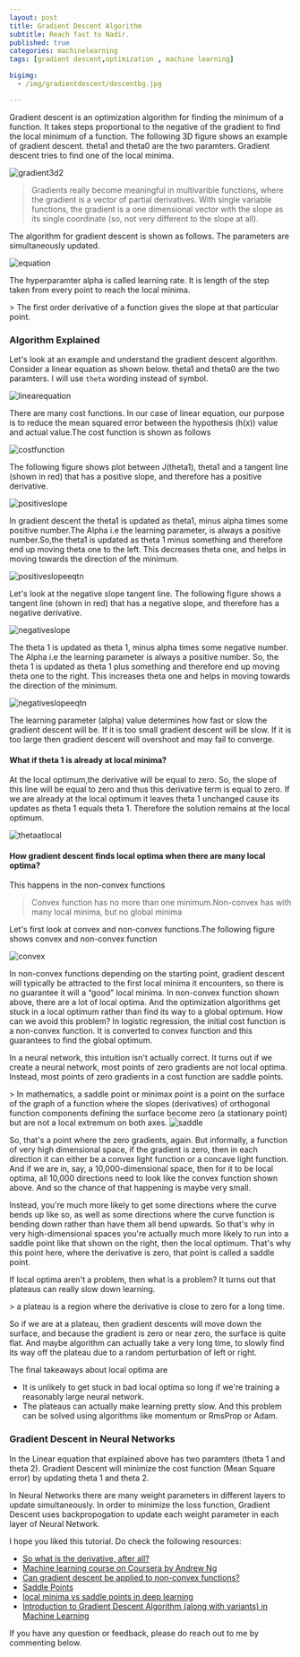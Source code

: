 ```yaml
---
layout: post
title: Gradient Descent Algorithm 
subtitle: Reach fast to Nadir.
published: true
categories: machinelearning
tags: [gradient descent,optimization , machine learning]

bigimg:
  - /img/gradientdescent/descentbg.jpg

---
```


<p>Gradient descent is an optimization algorithm for finding the minimum of a function. It takes steps proportional to the negative of the gradient to find the local minimum of a function. The following 3D figure shows an example of gradient descent. theta1 and theta0 are the two paramters. Gradient descent tries to find one of the local minima.</p>

<img src="/img/gradientdescent/gradient3d2.JPG" alt="gradient3d2"/>

> Gradients really become meaningful in multivarible functions, where the gradient is a vector of partial derivatives. With single variable functions, the gradient is a one dimensional vector with the slope as its single coordinate (so, not very different to the slope at all).

<p>The algorithm for gradient descent is shown as follows. The parameters are simultaneously updated.</p>

<img src="/img/gradientdescent/equation.jpg" alt="equation"/>

<p>The hyperparamter alpha is called learning rate. It is length of the step taken from every point to reach the local minima.</p>
> The first order derivative of a function gives the slope at that particular point.

<h3>Algorithm Explained</h3>
<p>
Let's look at an example and understand the gradient descent algorithm. Consider a linear equation as shown below. theta1 and theta0 are the two paramters. I will use <code>theta</code> wording instead of symbol.</p>
<img src="/img/gradientdescent/linearequation.JPG" alt="linearequation"/>

<p>There are many cost functions. In our case of linear equation, our purpose is to reduce the mean squared error between the hypothesis (h(x)) value and actual value.The cost function is shown as follows</p>

<img src="/img/gradientdescent/costfunction.JPG" alt="costfunction"/>

<p>
The following figure shows plot between J(theta1), theta1 and a tangent line (shown in red) that has a positive slope, and therefore has a positive derivative.    
</p>

<img src="/img/gradientdescent/positiveslope.JPG" alt="positiveslope"/>

<p>
In gradient descent the theta1 is updated as theta1, minus alpha times some positive number.The Alpha i.e the learning parameter, is always a positive number.So,the theta1 is updated as theta 1 minus something and therefore end up moving theta one to the left. This decreases theta one, and helps in moving towards the direction of the minimum. 
</p>
<img src="/img/gradientdescent/positiveslopeeqtn.JPG" alt="positiveslopeeqtn"/>

<p>Let's look at the negative slope tangent line. The following figure shows a tangent line (shown in red) that has a negative slope, and therefore has a negative derivative.</p>
<img src="/img/gradientdescent/negativeslope.JPG" alt="negativeslope"/>

<p>The theta 1 is updated as theta 1, minus alpha times some negative number. The Alpha i.e the learning parameter is always a positive number. So, the theta 1 is updated as theta 1 plus something and therefore end up moving theta one to the right. This increases theta one and helps in moving towards the direction of the minimum. </p>

<img src="/img/gradientdescent/negativeslopeeqtn.JPG" alt="negativeslopeeqtn"/>


<p>The learning parameter (alpha) value determines how fast or slow the gradient descent will be. If it is too small gradient descent will be slow. If it is too large then gradient descent will overshoot and may fail to converge.</p>

<h4>What if theta 1 is already at local minima?</h4>

<p>At the local optimum,the derivative will be equal to zero. So, the slope of this line will be equal to zero and thus this derivative term is equal to zero. If we are already at the local optimum it leaves theta 1 unchanged cause its updates as theta 1 equals theta 1. Therefore the  solution remains at the local optimum.</p>

<img src="/img/gradientdescent/thetaatlocal.JPG" alt="thetaatlocal"/>

<h4>How gradient descent finds local optima when there are many local optima?</h4>

<p>This happens in the non-convex functions</p>

> Convex function has no more than one minimum.Non-convex has with many local minima, but no global minima

<p>Let's first look at convex and non-convex functions.The following figure shows convex and non-convex function</p>

<img src="/img/gradientdescent/convex.jpg" alt="convex"/>

<p>In non-convex functions depending on the starting point, gradient descent will typically be attracted to the first local minima it encounters, so there is no guarantee it will a “good” local minima. In non-convex function shown above, there are a lot of local optima. And the optimization algorithms get stuck in a local optimum rather than find its way to a global optimum. How can we avoid this problem? In logistic regression, the initial cost function is a non-convex function. It is converted to convex function and this guarantees to find the global optimum.</p>


<p>
In a neural network, this intuition isn't actually correct. It turns out if we create a neural network, most points of zero gradients are not local optima. Instead, most points of zero gradients in a cost function are saddle points.
</p>
> In mathematics, a saddle point or minimax point is a point on the surface of the graph of a function where the slopes (derivatives) of orthogonal function components defining the surface become zero (a stationary point) but are not a local extremum on both axes.

<img src="/img/gradientdescent/saddle.JPG" alt="saddle"/>
<p>
 So, that's a point where the zero gradients, again. But informally, a function of very high dimensional space, if the gradient is zero, then in each direction it can either be a convex light function or a concave light function. And if we are in, say, a 10,000-dimensional space, then for it to be local optima, all 10,000 directions need to look like the convex function shown above. And so the chance of that happening is maybe very small. 
</p>

<p>
 Instead, you're much more likely to get some directions where the curve bends up like so, as well as some directions where the curve function is bending down rather than have them all bend upwards. So that's why in very high-dimensional spaces you're actually much more likely to run into a saddle point like that shown on the right, then the local optimum. That's why this point here, where the derivative is zero, that point is called a saddle point. </p>
<p>
If local optima aren't a problem, then what is a problem? It turns out that plateaus can really slow down learning.
</p>
> a plateau is a region where the derivative is close to zero for a long time.

<p> So if we are at a plateau, then gradient descents will move down the surface, and because the gradient is zero or near zero, the surface is quite flat. And maybe algorithm can actually take a very long time, to slowly find its way off the plateau due to a random perturbation of left or right.</p>
<p>
 The final takeaways about local optima are
 <ul>
	<li> It is unlikely to get stuck in bad local optima so long if we're training a reasonably large neural network. </li>
	<li> The plateaus can actually make learning pretty slow. And this problem can be solved using algorithms like momentum or RmsProp or Adam. </li>

</ul>
</p>
<h3>Gradient Descent in Neural Networks</h3>
<p>
In the Linear equation that explained above has two paramters (theta 1 and theta 2). Gradient Descent will minimize the cost function (Mean Square error) by updating theta 1 and theta 2.
</p>

<p>
In Neural Networks there are many weight parameters in different layers to update simultaneously. In order to minimize the loss function, Gradient Descent uses backpropogation to update each weight parameter in each layer of Neural Network.
</p>
<p>I hope you liked this tutorial. Do check the following resources:  
	<ul>
      <li><a href="http://www.ugrad.math.ubc.ca/coursedoc/math100/notes/derivs/deriv5.html">So what is the derivative, after all?</a></li>
      <li><a href="https://www.coursera.org/learn/machine-learning">Machine learning course on Coursera by Andrew Ng</a></li>
      <li><a href="https://stats.stackexchange.com/questions/172900/can-gradient-descent-be-applied-to-non-convex-functions">Can gradient descent be applied to non-convex functions?</a></li>
	   <li><a href="https://ganguli-gang.stanford.edu/pdf/14.SaddlePoint.NIPS.pdf">Saddle Points</a></li>
	    <li><a href="https://datascience.stackexchange.com/questions/22853/local-minima-vs-saddle-points-in-deep-learning?noredirect=1&lq=1">local minima vs saddle points in deep learning</a></li>
		 <li><a href="https://www.analyticsvidhya.com/blog/2017/03/introduction-to-gradient-descent-algorithm-along-its-variants/">Introduction to Gradient Descent Algorithm (along with variants) in Machine Learning</a></li>
  	</ul> 
</p>

<p>If you have any question or feedback, please do reach out to me by commenting below.</p>

